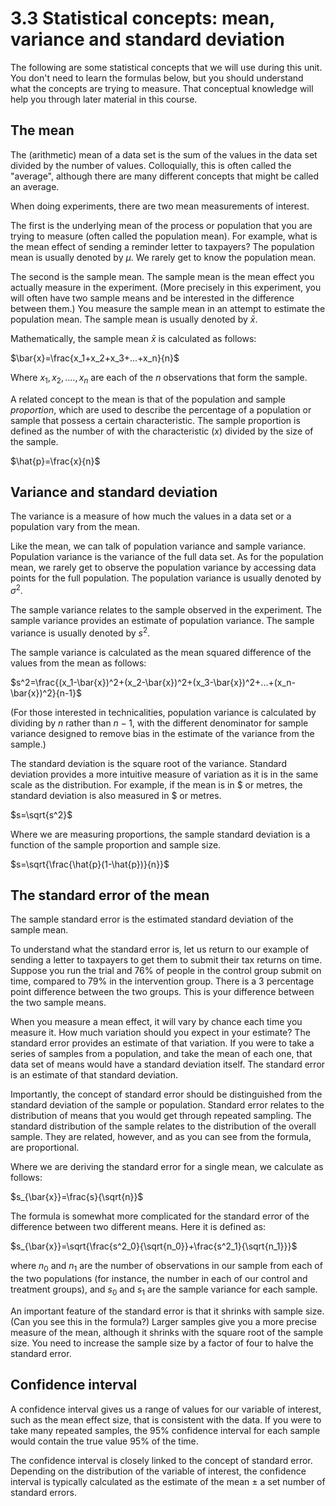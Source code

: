 # 3.3 Statistical concepts: mean, variance and standard deviation

The following are some statistical concepts that we will use during this unit. You don't need to learn the formulas below, but you should understand what the concepts are trying to measure. That conceptual knowledge will help you through later material in this course.

## The mean

The (arithmetic) mean of a data set is the sum of the values in the data set divided by the number of values. Colloquially, this is often called the "average", although there are many different concepts that might be called an average.

When doing experiments, there are two mean measurements of interest.

The first is the underlying mean of the process or population that you are trying to measure (often called the population mean). For example, what is the mean effect of sending a reminder letter to taxpayers? The population mean is usually denoted by $\mu$. We rarely get to know the population mean.

The second is the sample mean. The sample mean is the mean effect you actually measure in the experiment. (More precisely in this experiment, you will often have two sample means and be interested in the difference between them.) You measure the sample mean in an attempt to estimate the population mean. The sample mean is usually denoted by $\bar{x}$.

Mathematically, the sample mean $\bar{x}$ is calculated as follows:

$\bar{x}=\frac{x_1+x_2+x_3+...+x_n}{n}$

Where $x_1, x_2, ...., x_n$ are each of the $n$ observations that form the sample.

A related concept to the mean is that of the population and sample *proportion*, which are used to describe the percentage of a population or sample that possess a certain characteristic. The sample proportion is defined as the number of with the characteristic (*x*) divided by the size of the sample.

$\hat{p}=\frac{x}{n}$

## Variance and standard deviation

The variance is a measure of how much the values in a data set or a population vary from the mean.

Like the mean, we can talk of population variance and sample variance. Population variance is the variance of the full data set. As for the population mean, we rarely get to observe the population variance by accessing data points for the full population. The population variance is usually denoted by $\sigma^2$.

The sample variance relates to the sample observed in the experiment. The sample variance provides an estimate of population variance. The sample variance is usually denoted by $s^2$.

The sample variance is calculated as the mean squared difference of the values from the mean as follows:

$s^2=\frac{(x_1-\bar{x})^2+(x_2-\bar{x})^2+(x_3-\bar{x})^2+...+(x_n-\bar{x})^2}{n-1}$

(For those interested in technicalities, population variance is calculated by dividing by $n$ rather than $n-1$, with the different denominator for sample variance designed to remove bias in the estimate of the variance from the sample.)

The standard deviation is the square root of the variance. Standard deviation provides a more intuitive measure of variation as it is in the same scale as the distribution. For example, if the mean is in \$ or metres, the standard deviation is also measured in \$ or metres.

$s=\sqrt{s^2}$

Where we are measuring proportions, the sample standard deviation is a function of the sample proportion and sample size.

$s=\sqrt{\frac{\hat{p}(1-\hat{p})}{n}}$

## The standard error of the mean

The sample standard error is the estimated standard deviation of the sample mean.

To understand what the standard error is, let us return to our example of sending a letter to taxpayers to get them to submit their tax returns on time. Suppose you run the trial and 76% of people in the control group submit on time, compared to 79% in the intervention group. There is a 3 percentage point difference between the two groups. This is your difference between the two sample means.

When you measure a mean effect, it will vary by chance each time you measure it. How much variation should you expect in your estimate? The standard error provides an estimate of that variation. If you were to take a series of samples from a population, and take the mean of each one, that data set of means would have a standard deviation itself. The standard error is an estimate of that standard deviation.

Importantly, the concept of standard error should be distinguished from the standard deviation of the sample or population. Standard error relates to the distribution of means that you would get through repeated sampling. The standard distribution of the sample relates to the distribution of the overall sample. They are related, however, and as you can see from the formula, are proportional.

Where we are deriving the standard error for a single mean, we calculate as follows:

$s_{\bar{x}}=\frac{s}{\sqrt{n}}$

The formula is somewhat more complicated for the standard error of the difference between two different means. Here it is defined as:

$s_{\bar{x}}=\sqrt{\frac{s^2_0}{\sqrt{n_0}}+\frac{s^2_1}{\sqrt{n_1}}}$

where $n_0$ and $n_1$ are the number of observations in our sample from each of the two populations (for instance, the number in each of our control and treatment groups), and $s_0$ and $s_1$ are the sample variance for each sample.

An important feature of the standard error is that it shrinks with sample size. (Can you see this in the formula?) Larger samples give you a more precise measure of the mean, although it shrinks with the square root of the sample size. You need to increase the sample size by a factor of four to halve the standard error.

## Confidence interval

A confidence interval gives us a range of values for our variable of interest, such as the mean effect size, that is consistent with the data. If you were to take many repeated samples, the 95% confidence interval for each sample would contain the true value 95% of the time.

The confidence interval is closely linked to the concept of standard error. Depending on the distribution of the variable of interest, the confidence interval is typically calculated as the estimate of the mean $\pm$ a set number of standard errors.
